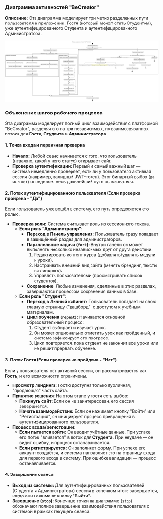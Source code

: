 ### Диаграмма активностей "BeCreator"

**Описание:**
Эта диаграмма моделирует три четко разделенных пути пользователя в приложении: Гостя (который может стать Студентом), уже аутентифицированного Студента и аутентифицированного Администратора.

![Main Editor Workflow](/docs/diagrams/activity_diagram.png)

### Объяснение шагов рабочего процесса

Эта диаграмма моделирует полный цикл взаимодействия с платформой "BeCreator", разделяя его на три независимых, но взаимосвязанных потока для **Гостя**, **Студента** и **Администратора**.

#### 1. Точка входа и первичная проверка

*   **Начало:** Любой сеанс начинается с того, что пользователь (неважно, какой у него статус) открывает сайт.
*   **Проверка аутентификации:** Первый и самый важный шаг — система немедленно проверяет, есть ли у пользователя активная сессия (например, валидный JWT-токен). Этот бинарный выбор (`да` или `нет`) определяет весь дальнейший путь пользователя.

#### 2. Поток аутентифицированного пользователя (Если проверка пройдена - "Да")

Если пользователь уже вошёл в систему, его путь определяется его ролью.

*   **Проверка роли:** Система считывает роль из сессионного токена.
    *   **Если роль "Администратор"**:
        *   **Переход в Панель управления:** Пользователь сразу попадает в защищённый раздел для администраторов.
        *   **Параллельные задачи (`fork`):** Внутри панели он может выполнять несколько независимых друг от друга действий:
            1.  Редактировать контент курса (добавлять/удалять модули и уроки).
            2.  Настраивать внешний вид сайта (менять брендинг, тексты на лендинге).
            3.  Управлять пользователями (просматривать список студентов).
        *   **Сохранение:** Любые изменения, сделанные в этих разделах, завершаются процессом сохранения данных в базе.
    *   **Если роль "Студент"**:
        *   **Переход в Личный кабинет:** Пользователь попадает на свою главную страницу ("дашборд") с доступом к учебным материалам.
        *   **Цикл обучения (`repeat`):** Начинается основной образовательный процесс:
            1.  Студент выбирает и изучает урок.
            2.  Он может опционально отметить урок как пройденный, и система зафиксирует его прогресс.
            3.  Цикл повторяется, пока студент не закончит все уроки или не решит прервать обучение.

#### 3. Поток Гостя (Если проверка не пройдена - "Нет")

Если у пользователя нет активной сессии, он рассматривается как **Гость**, и его возможности ограничены.

*   **Просмотр лендинга:** Гостю доступна только публичная, "продающая" часть сайта.
*   **Принятие решения:** На этом этапе у гостя есть выбор:
    *   **Покинуть сайт:** Если он не заинтересован, его сессия завершается.
    *   **Начать взаимодействие:** Если он нажимает кнопку "Войти" или "Регистрация", он инициирует процесс превращения в аутентифицированного пользователя.
*   **Процесс входа/регистрации:**
    *   **Если пытается войти:** Он вводит учётные данные. При успехе его поток "вливается" в поток для **Студента**. При неудаче — он видит ошибку, и процесс останавливается.
    *   **Если регистрируется:** Он заполняет форму. При успехе его аккаунт создаётся, и система направляет его на страницу входа для первого входа в систему. При ошибке валидации — процесс останавливается.

#### 4. Завершение сеанса

*   **Выход из системы:** Для аутентифицированных пользователей (Студента и Администратора) сессия в конечном итоге завершается, когда они нажимают кнопку "Выйти".
*   **Завершение (`stop`):** Конечные точки на диаграмме (`stop`) обозначают полное завершение взаимодействия пользователя с системой в рамках текущего сеанса.